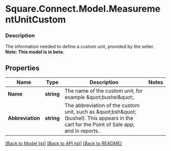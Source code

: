 # Square.Connect.Model.MeasurementUnitCustom

### Description

The information needed to define a custom unit, provided by the seller.
**Note: This model is in beta.**

## Properties

Name | Type | Description | Notes
------------ | ------------- | ------------- | -------------
**Name** | **string** | The name of the custom unit, for example \&quot;bushel\&quot;. | 
**Abbreviation** | **string** | The abbreviation of the custom unit, such as \&quot;bsh\&quot; (bushel). This appears in the cart for the Point of Sale app, and in reports. | 



[[Back to Model list]](../README.md#documentation-for-models) [[Back to API list]](../README.md#documentation-for-api-endpoints) [[Back to README]](../README.md)

